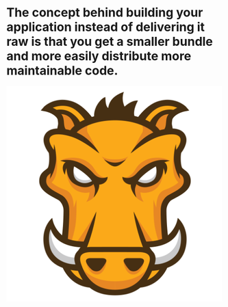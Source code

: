 # The concept behind building your application instead of delivering it raw is that you get a smaller bundle and more easily distribute more maintainable code.

<img src="/images/gruntjs.png">

<style scoped>
  @host {
    background-color: hsl(192, 65%, 26%);
    color: #FFF;
  }

  img {
    border: none;
  }
</style>

<script type="none" slide-notes>
- Not new to a lot of developers who are already using
  transpilers/preprocessors.

- If you are new to something like this, it can seem rather daunting since you
  are either at the whim of your server guys who are deploying or rolling your
  own thing even though something that probably already does it exists.

- I greatly recommend using something like Grunt.  I've used Jake, Make, and
  rolled my own builder in the past.  I've found that Grunt was written by
  someone doing the tasks we need to do.

- Talking about Grunt rest of the slides since that's what Backbone Boilerplate
  uses and what I'm committed to using.
</script>
